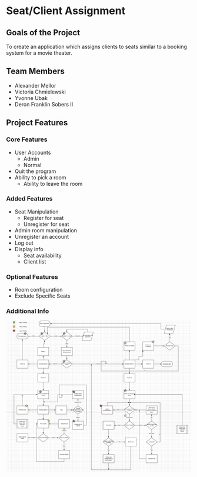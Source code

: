 # Seat/Client Assignment

## Goals of the Project
To create an application which assigns clients to seats similar to a booking system for a movie theater.

## Team Members
- Alexander Mellor
- Victoria Chmielewski
- Yvonne Ubak
- Deron Franklin Sobers II

## Project Features

### Core Features
- User Accounts
  - Admin
  - Normal
- Quit the program
- Ability to pick a room
  - Ability to leave the room

### Added Features
- Seat Manipulation
  - Register for seat
  - Unregister for seat
- Admin room manipulation
- Unregister an account
- Log out
- Display info
  - Seat availability
  - Client list

### Optional Features
- Room configuration
 - Exclude Specific Seats

### Additional Info
![Flow Chart](documentation/Flowchart_MovieBooking.png)
